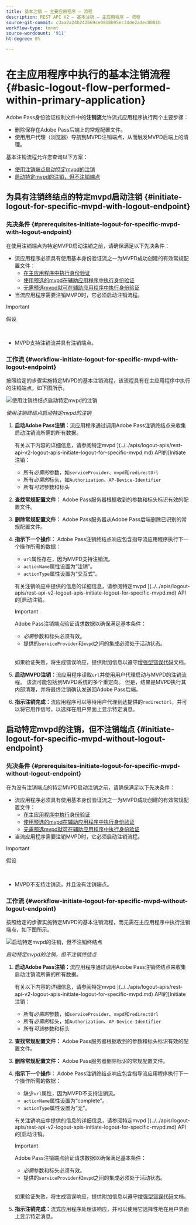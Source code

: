 ```yaml
---
title: 基本注销 — 主要应用程序 — 流程
description: REST API V2 — 基本注销 — 主应用程序 — 流程
source-git-commit: c3aa2a24b242669ce0818b95ec34de2adec8001b
workflow-type: tm+mt
source-wordcount: '911'
ht-degree: 0%

---
```



# 在主应用程序中执行的基本注销流程 {#basic-logout-flow-performed-within-primary-application}

Adobe Pass身份验证权利文件中的&#x200B;**注销流**&#x200B;允许流式应用程序执行两个主要步骤：

* 删除保存在Adobe Pass后端上的常规配置文件。
* 使用用户代理（浏览器）导航到MVPD注销端点，从而触发MVPD后端上的清理。

基本注销流程允许您查询以下方案：

* [使用注销端点启动特定mvpd的注销](#initiate-logout-for-specific-mvpd-with-logout-endpoint)
* [启动特定mvpd的注销，但不注销端点](#initiate-logout-for-specific-mvpd-without-logout-endpoint)

## 为具有注销终结点的特定mvpd启动注销 {#initiate-logout-for-specific-mvpd-with-logout-endpoint}

### 先决条件 {#prerequisites-initiate-logout-for-specific-mvpd-with-logout-endpoint}

在使用注销端点为特定MVPD启动注销之前，请确保满足以下先决条件：

* 流应用程序必须具有使用基本身份验证流之一为MVPD成功创建的有效常规配置文件：
   * [在主应用程序中执行身份验证](../basic-flows/rest-api-v2-basic-authentication-primary-application-flow.md)
   * [使用预选的mvpd在辅助应用程序中执行身份验证](../basic-flows/rest-api-v2-basic-authentication-secondary-application-flow.md)
   * [无需预选mvpd就可在辅助应用程序中执行身份验证](../basic-flows/rest-api-v2-basic-authentication-secondary-application-flow.md)
* 当流应用程序需要注销MVPD时，它必须启动注销流程。

>[!IMPORTANT]
>
> 假设
>
> <br/>
> 
> * MVPD支持注销流并具有注销端点。

### 工作流 {#workflow-initiate-logout-for-specific-mvpd-with-logout-endpoint}

按照给定的步骤实施特定MVPD的基本注销流程，该流程具有在主应用程序中执行的注销端点，如下图所示。

![使用注销终结点启动特定mvpd的注销](../../../assets/rest-api-v2/flows/basic-flows/rest-api-v2-initiate-logout-within-primary-application-for-specific-mvpd-with-logout-endpoint.png)

*使用注销终结点启动特定mvpd的注销*

1. **启动Adobe Pass注销：**&#x200B;流应用程序通过调用Adobe Pass注销终结点来收集启动注销流所需的所有数据。

   有关以下内容的详细信息，请参阅特定mvpd ](../../apis/logout-apis/rest-api-v2-logout-apis-initiate-logout-for-specific-mvpd.md) API的[Initiate注销：
   * 所有&#x200B;_必需的_&#x200B;参数，如`serviceProvider`、`mvpd`和`redirectUrl`
   * 所有&#x200B;_必需的_&#x200B;标头，如`Authorization`、`AP-Device-Identifier`
   * 所有&#x200B;_可选_&#x200B;参数和标头

1. **查找常规配置文件：** Adobe Pass服务器根据收到的参数和标头标识有效的配置文件。

1. **删除常规配置文件：** Adobe Pass服务器从Adobe Pass后端删除已识别的常规配置文件。

1. **指示下一个操作：** Adobe Pass注销终结点响应包含指导流应用程序执行下一个操作所需的数据：
   * `url`属性存在，因为MVPD支持注销流。
   * `actionName`属性设置为“注销”。
   * `actionType`属性设置为“交互式”。

   有关注销响应中提供的信息的详细信息，请参阅特定mvpd ](../../apis/logout-apis/rest-api-v2-logout-apis-initiate-logout-for-specific-mvpd.md) API的[启动注销。

   >[!IMPORTANT]
   >
   > Adobe Pass注销端点验证请求数据以确保满足基本条件：
   >
   > * _必需_&#x200B;参数和标头必须有效。
   > * 提供的`serviceProvider`和`mvpd`之间的集成必须处于活动状态。
   >
   > <br/>
   > 
   > 如果验证失败，将生成错误响应，提供附加信息以遵守[增强型错误代码](../../../enhanced-error-codes.md)文档。

1. **启动MVPD注销：**&#x200B;流应用程序读取`url`并使用用户代理启动与MVPD的注销流程。 该流可能包括到MVPD系统的多个重定向。 但是，结果是MVPD执行其内部清理，并将最终注销确认发送回Adobe Pass后端。

1. **指示注销完成：**&#x200B;流应用程序可以等待用户代理到达提供的`redirectUrl`，并可以将它用作信号，以选择在用户界面上显示特定消息。

## 启动特定mvpd的注销，但不注销端点 {#initiate-logout-for-specific-mvpd-without-logout-endpoint}

### 先决条件 {#prerequisites-initiate-logout-for-specific-mvpd-without-logout-endpoint}

在为没有注销端点的特定MVPD启动注销之前，请确保满足以下先决条件：

* 流应用程序必须具有使用基本身份验证流之一为MVPD成功创建的有效常规配置文件：
   * [在主应用程序中执行身份验证](../basic-flows/rest-api-v2-basic-authentication-primary-application-flow.md)
   * [使用预选的mvpd在辅助应用程序中执行身份验证](../basic-flows/rest-api-v2-basic-authentication-secondary-application-flow.md)
   * [无需预选mvpd就可在辅助应用程序中执行身份验证](../basic-flows/rest-api-v2-basic-authentication-secondary-application-flow.md)
* 当流应用程序需要注销MVPD时，它必须启动注销流程。

>[!IMPORTANT]
>
> 假设
>
> <br/>
> 
> * MVPD不支持注销流，并且没有注销端点。

### 工作流 {#workflow-initiate-logout-for-specific-mvpd-without-logout-endpoint}

按照给定的步骤实施特定MVPD的基本注销流程，而无需在主应用程序中执行注销端点，如下图所示。

![启动特定mvpd的注销，但不注销终结点](../../../assets/rest-api-v2/flows/basic-flows/rest-api-v2-initiate-logout-within-primary-application-for-specific-mvpd-without-logout-endpoint.png)

*启动特定mvpd的注销，但不注销终结点*

1. **启动Adobe Pass注销：**&#x200B;流应用程序通过调用Adobe Pass注销终结点来收集启动注销流所需的所有数据。

   有关以下内容的详细信息，请参阅特定mvpd ](../../apis/logout-apis/rest-api-v2-logout-apis-initiate-logout-for-specific-mvpd.md) API的[Initiate注销：
   * 所有&#x200B;_必需的_&#x200B;参数，如`serviceProvider`、`mvpd`和`redirectUrl`
   * 所有&#x200B;_必需的_&#x200B;标头，如`Authorization`、`AP-Device-Identifier`
   * 所有&#x200B;_可选_&#x200B;参数和标头

1. **查找常规配置文件：** Adobe Pass服务器根据收到的参数和标头标识有效的配置文件。

1. **删除常规配置文件：** Adobe Pass服务器删除标识的常规配置文件。

1. **指示下一个操作：** Adobe Pass注销终结点响应包含指导流应用程序执行下一个操作所需的数据：
   * 缺少`url`属性，因为MVPD不支持注销流。
   * `actionName`属性设置为“complete”。
   * `actionType`属性设置为“无”。

   有关注销响应中提供的信息的详细信息，请参阅特定mvpd ](../../apis/logout-apis/rest-api-v2-logout-apis-initiate-logout-for-specific-mvpd.md) API的[启动注销。

   >[!IMPORTANT]
   >
   > Adobe Pass注销端点验证请求数据以确保满足基本条件：
   >
   > * _必需_&#x200B;参数和标头必须有效。
   > * 提供的`serviceProvider`和`mvpd`之间的集成必须处于活动状态。
   >
   > <br/>
   > 
   > 如果验证失败，将生成错误响应，提供附加信息以遵守[增强型错误代码](../../../enhanced-error-codes.md)文档。

1. **指示注销完成：**&#x200B;流式应用程序处理该响应，并可以使用它选择性地在用户界面上显示特定消息。
